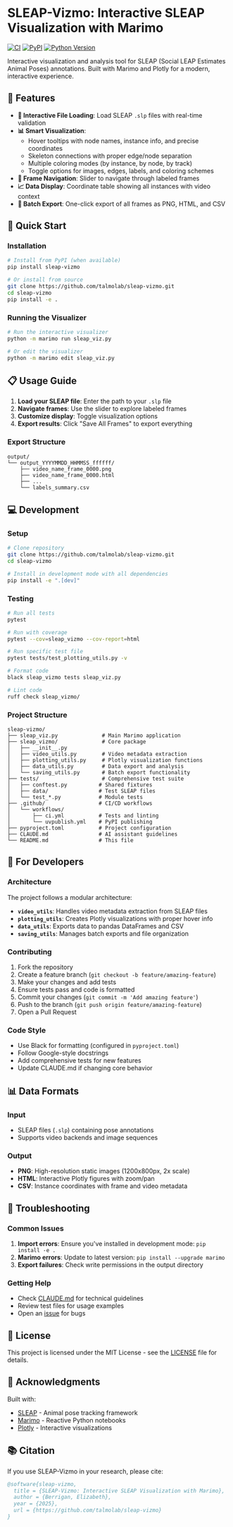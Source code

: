 # SLEAP-Vizmo: Interactive SLEAP Visualization with Marimo

[![CI](https://github.com/talmolab/sleap-vizmo/actions/workflows/ci.yml/badge.svg)](https://github.com/talmolab/sleap-vizmo/actions/workflows/ci.yml)
[![PyPI](https://img.shields.io/pypi/v/sleap-vizmo)](https://pypi.org/project/sleap-vizmo/)
[![Python Version](https://img.shields.io/pypi/pyversions/sleap-vizmo)](https://pypi.org/project/sleap-vizmo/)

Interactive visualization and analysis tool for SLEAP (Social LEAP Estimates Animal Poses) annotations. Built with Marimo and Plotly for a modern, interactive experience.

## 🌟 Features

- **📁 Interactive File Loading**: Load SLEAP `.slp` files with real-time validation
- **📊 Smart Visualization**:
  - Hover tooltips with node names, instance info, and precise coordinates
  - Skeleton connections with proper edge/node separation
  - Multiple coloring modes (by instance, by node, by track)
  - Toggle options for images, edges, labels, and coloring schemes
- **🎯 Frame Navigation**: Slider to navigate through labeled frames
- **📈 Data Display**: Coordinate table showing all instances with video context
- **💾 Batch Export**: One-click export of all frames as PNG, HTML, and CSV

## 🚀 Quick Start

### Installation

```bash
# Install from PyPI (when available)
pip install sleap-vizmo

# Or install from source
git clone https://github.com/talmolab/sleap-vizmo.git
cd sleap-vizmo
pip install -e .
```

### Running the Visualizer

```bash
# Run the interactive visualizer
python -m marimo run sleap_viz.py

# Or edit the visualizer
python -m marimo edit sleap_viz.py
```

## 📋 Usage Guide

1. **Load your SLEAP file**: Enter the path to your `.slp` file
2. **Navigate frames**: Use the slider to explore labeled frames
3. **Customize display**: Toggle visualization options
4. **Export results**: Click "Save All Frames" to export everything

### Export Structure
```
output/
└── output_YYYYMMDD_HHMMSS_ffffff/
    ├── video_name_frame_0000.png
    ├── video_name_frame_0000.html
    ├── ...
    └── labels_summary.csv
```

## 💻 Development

### Setup

```bash
# Clone repository
git clone https://github.com/talmolab/sleap-vizmo.git
cd sleap-vizmo

# Install in development mode with all dependencies
pip install -e ".[dev]"
```

### Testing

```bash
# Run all tests
pytest

# Run with coverage
pytest --cov=sleap_vizmo --cov-report=html

# Run specific test file
pytest tests/test_plotting_utils.py -v

# Format code
black sleap_vizmo tests sleap_viz.py

# Lint code
ruff check sleap_vizmo/
```

### Project Structure

```
sleap-vizmo/
├── sleap_viz.py              # Main Marimo application
├── sleap_vizmo/              # Core package
│   ├── __init__.py
│   ├── video_utils.py        # Video metadata extraction
│   ├── plotting_utils.py     # Plotly visualization functions
│   ├── data_utils.py         # Data export and analysis
│   └── saving_utils.py       # Batch export functionality
├── tests/                    # Comprehensive test suite
│   ├── conftest.py          # Shared fixtures
│   ├── data/                # Test SLEAP files
│   └── test_*.py            # Module tests
├── .github/                 # CI/CD workflows
│   └── workflows/
│       ├── ci.yml           # Tests and linting
│       └── uvpublish.yml    # PyPI publishing
├── pyproject.toml           # Project configuration
├── CLAUDE.md                # AI assistant guidelines
└── README.md                # This file
```

## 🧪 For Developers

### Architecture

The project follows a modular architecture:

- **`video_utils`**: Handles video metadata extraction from SLEAP files
- **`plotting_utils`**: Creates Plotly visualizations with proper hover info
- **`data_utils`**: Exports data to pandas DataFrames and CSV
- **`saving_utils`**: Manages batch exports and file organization

### Contributing

1. Fork the repository
2. Create a feature branch (`git checkout -b feature/amazing-feature`)
3. Make your changes and add tests
4. Ensure tests pass and code is formatted
5. Commit your changes (`git commit -m 'Add amazing feature'`)
6. Push to the branch (`git push origin feature/amazing-feature`)
7. Open a Pull Request

### Code Style

- Use Black for formatting (configured in `pyproject.toml`)
- Follow Google-style docstrings
- Add comprehensive tests for new features
- Update CLAUDE.md if changing core behavior

## 📊 Data Formats

### Input
- SLEAP files (`.slp`) containing pose annotations
- Supports video backends and image sequences

### Output
- **PNG**: High-resolution static images (1200x800px, 2x scale)
- **HTML**: Interactive Plotly figures with zoom/pan
- **CSV**: Instance coordinates with frame and video metadata

## 🐛 Troubleshooting

### Common Issues

1. **Import errors**: Ensure you've installed in development mode: `pip install -e .`
2. **Marimo errors**: Update to latest version: `pip install --upgrade marimo`
3. **Export failures**: Check write permissions in the output directory

### Getting Help

- Check [CLAUDE.md](CLAUDE.md) for technical guidelines
- Review test files for usage examples
- Open an [issue](https://github.com/talmolab/sleap-vizmo/issues) for bugs

## 📄 License

This project is licensed under the MIT License - see the [LICENSE](LICENSE) file for details.

## 🙏 Acknowledgments

Built with:
- [SLEAP](https://sleap.ai/) - Animal pose tracking framework
- [Marimo](https://marimo.io/) - Reactive Python notebooks
- [Plotly](https://plotly.com/python/) - Interactive visualizations

## 📚 Citation

If you use SLEAP-Vizmo in your research, please cite:

```bibtex
@software{sleap-vizmo,
  title = {SLEAP-Vizmo: Interactive SLEAP Visualization with Marimo},
  author = {Berrigan, Elizabeth},
  year = {2025},
  url = {https://github.com/talmolab/sleap-vizmo}
}
```